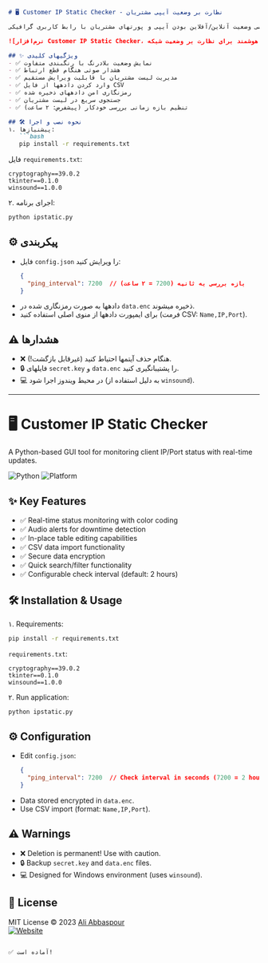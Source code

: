 
```markdown
# 🖥️ Customer IP Static Checker - نظارت بر وضعیت آیپی مشتریان

یک ابزار پایتونی برای بررسی وضعیت آنلاین/آفلاین بودن آیپی و پورتهای مشتریان با رابط کاربری گرافیکی.

![نرم‌افزار Customer IP Static Checker، ابزاری هوشمند برای نظارت بر وضعیت شبکه](https://intellsoft.ir/%d9%86%d8%b1%d9%85%d8%a7%d9%81%d8%b2%d8%a7%d8%b1-customer-ip-static-checker-%d8%a7%d8%a8%d8%b2%d8%a7%d8%b1%db%8c-%d9%87%d9%88%d8%b4%d9%85%d9%86%d8%af-%d8%a8%d8%b1%d8%a7%db%8c-%d9%86%d8%b8%d8%a7%d8%b1/)

## ✨ ویژگیهای کلیدی
- ✅ نمایش وضعیت بلادرنگ با رنگبندی متفاوت
- ✅ هشدار صوتی هنگام قطع ارتباط
- ✅ مدیریت لیست مشتریان با قابلیت ویرایش مستقیم
- ✅ وارد کردن دادهها از فایل CSV
- ✅ رمزنگاری امن دادههای ذخیره شده
- ✅ جستجوی سریع در لیست مشتریان
- ✅ تنظیم بازه زمانی بررسی خودکار (پیشفرض: ۲ ساعت)

## 🛠️ نحوه نصب و اجرا
۱. پیشنیازها:
   ```bash
   pip install -r requirements.txt
   ```
   فایل `requirements.txt`:
   ```
   cryptography==39.0.2
   tkinter==0.1.0
   winsound==1.0.0
   ```

۲. اجرای برنامه:
   ```bash
   python ipstatic.py
   ```

## ⚙️ پیکربندی
- فایل `config.json` را ویرایش کنید:
  ```json
  {
    "ping_interval": 7200  // بازه بررسی به ثانیه (7200 = ۲ ساعت)
  }
  ```
- دادهها به صورت رمزنگاری شده در `data.enc` ذخیره میشوند.
- برای ایمپورت دادهها از منوی اصلی استفاده کنید (فرمت CSV: `Name,IP,Port`).

## ⚠️ هشدارها
- ❌ هنگام حذف آیتمها احتیاط کنید (غیرقابل بازگشت!).
- 🔒 فایلهای `secret.key` و `data.enc` را پشتیبانگیری کنید.
- 💻 در محیط ویندوز اجرا شود (به دلیل استفاده از `winsound`).

---

# 🖥️ Customer IP Static Checker 

A Python-based GUI tool for monitoring client IP/Port status with real-time updates.

![Python](https://img.shields.io/badge/Python-3.8%2B-blue?logo=python)
![Platform](https://img.shields.io/badge/Platform-Windows-lightgrey?logo=windows)

## ✨ Key Features
- ✅ Real-time status monitoring with color coding
- ✅ Audio alerts for downtime detection
- ✅ In-place table editing capabilities
- ✅ CSV data import functionality
- ✅ Secure data encryption
- ✅ Quick search/filter functionality
- ✅ Configurable check interval (default: 2 hours)

## 🛠️ Installation & Usage
۱. Requirements:
   ```bash
   pip install -r requirements.txt
   ```
   `requirements.txt`:
   ```
   cryptography==39.0.2
   tkinter==0.1.0
   winsound==1.0.0
   ```

۲. Run application:
   ```bash
   python ipstatic.py
   ```

## ⚙️ Configuration
- Edit `config.json`:
  ```json
  {
    "ping_interval": 7200  // Check interval in seconds (7200 = 2 hours)
  }
  ```
- Data stored encrypted in `data.enc`.
- Use CSV import (format: `Name,IP,Port`).

## ⚠️ Warnings
- ❌ Deletion is permanent! Use with caution.
- 🔒 Backup `secret.key` and `data.enc` files.
- 💻 Designed for Windows environment (uses `winsound`).

## 📄 License  
MIT License © 2023 [Ali Abbaspour](https://intellsoft.ir)  
[![Website](https://img.shields.io/badge/Visit-Website-blue?style=flat-square)](https://intellsoft.ir)
```

✅ آماده است!